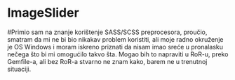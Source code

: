 # ImageSlider

#Primio sam na znanje korištenje SASS/SCSS preprocesora, proučio, smatram da mi ne bi bio nikakav problem koristiti, ali moje radno 
okruženje je OS Windows i moram iskreno priznati da nisam imao sreće u pronalasku nečega što bi mi omogućilo takvo šta. Mogao bih to
napraviti u RoR-u, preko Gemfile-a, ali bez RoR-a stvarno ne znam kako, barem ne u trenutnoj situaciji.
